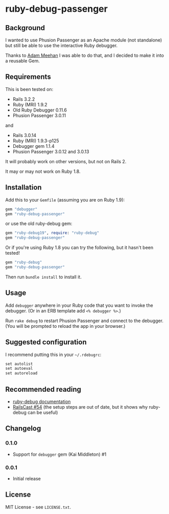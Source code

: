 # ruby-debug-passenger

## Background
I wanted to use Phusion Passenger as an Apache module (not standalone) but still
be able to use the interactive Ruby debugger.

Thanks to
[Adam Meehan](http://duckpunching.com/passenger-mod_rails-for-development-now-with-debugger)
I was able to do that, and I decided to make it into a reusable Gem.

## Requirements
This is been tested on:

* Rails 3.2.2
* Ruby (MRI) 1.9.2
* Old Ruby Debugger 0.11.6
* Phusion Passenger 3.0.11

and

* Rails 3.0.14
* Ruby (MRI) 1.9.3-p125
* Debugger gem 1.1.4
* Phusion Passenger 3.0.12 and 3.0.13

It will probably work on other versions, but not on Rails 2.

It may or may not work on Ruby 1.8.

## Installation
Add this to your `Gemfile` (assuming you are on Ruby 1.9):

```ruby
gem "debugger"
gem "ruby-debug-passenger"
```

or use the old ruby-debug gem:

```ruby
gem "ruby-debug19", require: "ruby-debug"
gem "ruby-debug-passenger"
```

Or if you're using Ruby 1.8 you can try the following, but it hasn't been tested!

```ruby
gem "ruby-debug"
gem "ruby-debug-passenger"
```

Then run `bundle install` to install it.

## Usage
Add `debugger` anywhere in your Ruby code that you want to invoke the debugger.
(Or in an ERB template add `<% debugger %>`.)

Run `rake debug` to restart Phusion Passenger and connect to the debugger. (You
will be prompted to reload the app in your browser.)

## Suggested configuration
I recommend putting this in your `~/.rdebugrc`:

```ruby
set autolist
set autoeval
set autoreload
```

## Recommended reading
* [ruby-debug documentation](http://bashdb.sourceforge.net/ruby-debug.html)
* [RailsCast #54](http://railscasts.com/episodes/54-debugging-with-ruby-debug)
  (the setup steps are out of date, but it shows why ruby-debug can be useful)

## Changelog
### 0.1.0
* Support for `debugger` gem (Kai Middleton) #1

### 0.0.1
* Initial release

## License
MIT License - see `LICENSE.txt`.
